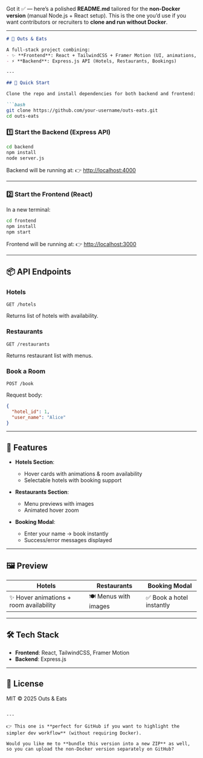 Got it ✅ — here’s a polished **README.md** tailored for the **non-Docker version** (manual Node.js + React setup). This is the one you’d use if you want contributors or recruiters to **clone and run without Docker**.

---

````markdown
# 🏨 Outs & Eats

A full-stack project combining:
- ✨ **Frontend**: React + TailwindCSS + Framer Motion (UI, animations, modals, hover effects)  
- ⚡ **Backend**: Express.js API (Hotels, Restaurants, Bookings)  

---

## 🚀 Quick Start

Clone the repo and install dependencies for both backend and frontend:

```bash
git clone https://github.com/your-username/outs-eats.git
cd outs-eats
````

### 1️⃣ Start the Backend (Express API)

```bash
cd backend
npm install
node server.js
```

Backend will be running at:
👉 [http://localhost:4000](http://localhost:4000)

---

### 2️⃣ Start the Frontend (React)

In a new terminal:

```bash
cd frontend
npm install
npm start
```

Frontend will be running at:
👉 [http://localhost:3000](http://localhost:3000)

---

## 📦 API Endpoints

### Hotels

```http
GET /hotels
```

Returns list of hotels with availability.

### Restaurants

```http
GET /restaurants
```

Returns restaurant list with menus.

### Book a Room

```http
POST /book
```

Request body:

```json
{
  "hotel_id": 1,
  "user_name": "Alice"
}
```

---

## 🎨 Features

* **Hotels Section**:

  * Hover cards with animations & room availability
  * Selectable hotels with booking support

* **Restaurants Section**:

  * Menu previews with images
  * Animated hover zoom

* **Booking Modal**:

  * Enter your name → book instantly
  * Success/error messages displayed

---

## 🖼 Preview

| Hotels                                 | Restaurants          | Booking Modal            |
| -------------------------------------- | -------------------- | ------------------------ |
| ✨ Hover animations + room availability | 🍽 Menus with images | ✅ Book a hotel instantly |

---

## 🛠 Tech Stack

* **Frontend**: React, TailwindCSS, Framer Motion
* **Backend**: Express.js

---

## 📜 License

MIT © 2025 Outs & Eats

```

---

👉 This one is **perfect for GitHub if you want to highlight the simpler dev workflow** (without requiring Docker).  

Would you like me to **bundle this version into a new ZIP** as well, so you can upload the non-Docker version separately on GitHub?
```
